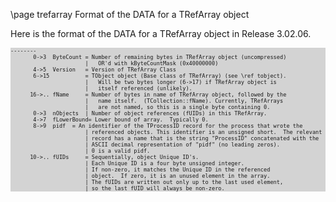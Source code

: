 \page trefarray Format of the DATA for a TRefArray object

Here is the format of the DATA for a TRefArray object in Release 3.02.06.

<div style="background-color: lightgrey; font-size: 0.9vw;"><pre>
--------
       0->3  ByteCount = Number of remaining bytes in TRefArray object (uncompressed)
                       |   OR'd with kByteCountMask (0x40000000)
       4->5  Version   = Version of TRefArray Class
       6->15           = TObject object (Base class of TRefArray) (see \ref tobject).
                       |   Will be two bytes longer (6->17) if TRefArray object is
                       |   itself referenced (unlikely).
      16->.. fName     = Number of bytes in name of TRefArray object, followed by the
                       |   name itself.  (TCollection::fName). Currently, TRefArrays
                       |   are not named, so this is a single byte containing 0.
       0->3  nObjects  | Number of object references (fUIDs) in this TRefArray.
       4->7  fLowerBound= Lower bound of array.  Typically 0.
       8->9  pidf  = An identifier of the TProcessID record for the process that wrote the
                       | referenced objects. This identifier is an unsigned short.  The relevant
                       | record has a name that is the string "ProcessID" concatenated with the
                       | ASCII decimal representation of "pidf" (no leading zeros).
                       | 0 is a valid pidf.
      10->.. fUIDs     = Sequentially, object Unique ID's.
                       | Each Unique ID is a four byte unsigned integer.
                       | If non-zero, it matches the Unique ID in the referenced
                       | object.  If zero, it is an unused element in the array.
                       | The fUIDs are written out only up to the last used element,
                       | so the last fUID will always be non-zero.
</pre></div>
